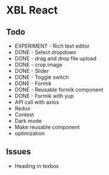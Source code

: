 # XBL React

## Todo

- EXPERIMENT - Rich text editor
- DONE - Select dropdown
- DONE - drag and drop file upload
- DONE - crop image
- DONE - Slider
- DONE - Toggle switch
- DONE - Formik
- DONE - Reusable formik component
- DONE - Formik with yup
- API call with axios
- Redux
- Contest
- Dark mode
- Make reusable component
- optimization

## Issues

- Heading in texbox
